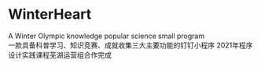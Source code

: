 # WinterHeart
 A Winter Olympic knowledge popular science small program<br>
 一款具备科普学习、知识竞赛、成就收集三大主要功能的钉钉小程序
 2021年程序设计实践课程芜湖运营组合作完成
